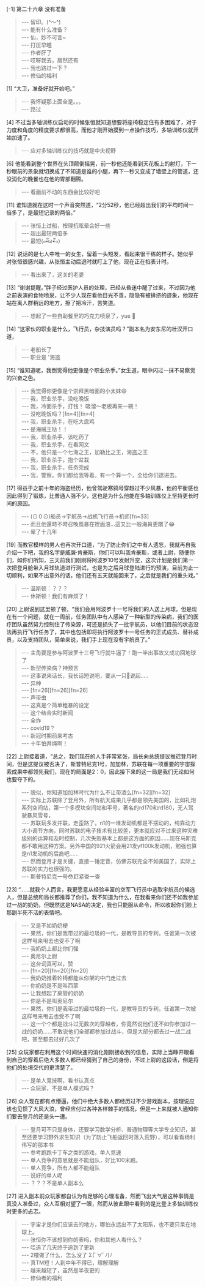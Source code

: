 
[-1] 第二十六章 没有准备
>--- 留印。(^～^)<br>
>--- 能有什么准备？<br>
>--- 仙，妙不可言~<br>
>--- 打压早睡<br>
>--- 作者肝了<br>
>--- 哎呀我去，居然还有<br>
>--- 我也路过一下？<br>
>--- 修仙的福利<br>

[1] “大卫，准备好就开始吧。”
>--- 我怀疑那上面全是。。。<br>
>--- 路过<br>

[4] 不过当多轴训练仪启动的时候张恒就知道想要将座椅稳定住有多困难了，对于力度和角度的精度要求都很高，而他才刚开始摸到一点操作技巧，多轴训练仪就开始加速了。
>--- 应对多轴训练仪的技巧就是中央视野<br>

[6] 他能看到整个世界在头顶颠倒摇晃，前一秒他还能看到天花板上的射灯，下一秒眼前的景象就切换成了不知道是谁的小腿，再下一秒又变成了墙壁上的管道，还没消化的晚餐也在他的胃部翻腾。
>--- 看面前不动的东西会比较好吧<br>

[11] 谁知道就在这时一个声音突然道，“2分52秒，他已经超出我们的平均时间一倍多了，是最短记录的两倍。”
>--- 张恒上过船，按理抗眩晕会好一些<br>
>--- 超出最短两倍多<br>
>--- 最短(๑•ั็ω•็ั๑)<br>

[12] 说话的是七人中唯一的女生，留着一头短发，看起来很干练的样子。她似乎对张恒很感兴趣，从张恒主动后退时就盯上了他，现在正在掐表计时。
>--- 看出来了，这关的老婆<br>

[13] “谢谢提醒。”胖子经过医护人员的处理，已经从昏迷中醒了过来，不过因为他之前表演的食物喷泉，让不少人现在看他目光不善，隐隐有被排挤的迹象，他现在站在离人群稍远的地方，擦了把冷汗，苦笑道。
>--- 想起了一些自助餐里的巧克力喷泉了，yue 🤮<br>

[14] “这家伙的职业是什么，飞行员，杂技演员吗？”副本名为安东尼的壮汉开口道，
>--- 老船长了<br>
>--- 职业是 '海盗<br>

[15] “谁知道呢，我倒觉得他更像是个职业杀手。”女生道，眼中闪过一抹不易察觉的兴奋之色。
>--- 我觉得你更像是个崇拜黑暗面的小太妹😄<br>
>--- 我，职业杀手，没吃晚饭<br>
>--- 我，冷面杀手，打钱！
吸溜～老板再来一碗！<br>
>--- 没吃晚饭吗？[fn=4][fn=4]<br>
>--- 我，职业杀手，在吃大盘鸡<br>
>--- 是海贼王哒！！<br>
>--- 我，职业杀手，该吃药了<br>
>--- 我，职业杀手，在看网文<br>
>--- 不，他只是一个七海之王，加勒比之王，海盗之王<br>
>--- 我，职业杀手，抱个盆栽<br>
>--- 我，职业杀手，任务完成<br>
>--- 我，警察。你们都给我等着。有一个算一个，全给你们逮进去。<br>

[17] 得益于之前十年的海盗经历，他曾驾驶寒鸦号穿越过不少风暴，他的平衡感也因此得到了锻炼，比普通人强不少，这也是为什么他能在多轴训练仪上坚持更长时间的原因。
>--- (⊙０⊙)船员→宇航员→战机飞行员→机师[fn=33]<br>
>--- 而且他還時不時召喚風暴在裡面浪…這又比一般海員更鵰了😂<br>
>--- 晕了十几年<br>

[19] 而教官模样的男人也再次开口道，“为了防止你们之中有人遗忘，我就再自我介绍一下吧，我的名字是威廉·肯豪斯，你们可以叫我肯豪斯，或者上尉，随便你们，如你们所知，三天前我们刚刚将阿波罗10号发射升空，这次计划是我们第一次把登月舱带入月球轨道进行测试，也是为之后月球登陆进行的预演，目前为止一切顺利，如果不出意外的话，他们还有五天就能回来了，之后就是我们的重头戏。”
>--- 温斯顿：？？？<br>
>--- 休斯顿！我们有麻烦了！<br>

[20] 上尉说到这里顿了顿，“我们会用阿波罗十一号将我们的人送上月球，但是现在有一个问题，就在一周前，任务团队中有人感染了一种新型的传染病，我们的医疗团队虽然努力控制住了传染源，可还是损失了一批宇航员，以他们目前的状态没法再执行飞行任务了，其中也包括即将执行阿波罗十一号任务的正式成员、替补成员，以及支持团队，简单来说，我们手上现在没有宇航员了。”
>--- 主角要是参与阿波罗十三号飞行就牛逼了！跑一半出事故又成功回地球了<br>
>--- 新型传染病？神预言<br>
>--- 这事说来话长，我长话短说吧，要从一只🦇说起.....<br>
>--- 异种<br>
>--- [fn=26][fn=26][fn=26]<br>
>--- 声带虫<br>
>--- 这真是个简单粗暴的设定<br>
>--- 这个结合实时新闻<br>
>--- 全炸<br>
>--- covid19？<br>
>--- 新冠时期前来考古<br>
>--- 十年怕井绳啊！<br>

[22] 上尉接着道，“总之，我们现在的人手非常紧张，局长向总统提议推迟登月时间，但是这提议被否决了，斯普特尼克1号，加加林，苏联在每一项重要的宇宙探索成果中都领先我们，现在的局面是2：0，因此接下来的这一局是我们无论如何也要夺下的。
>--- 貌似，你知道加加林时代为什么不让带酒么[fn=32][fn=32]<br>
>--- 实际上苏联除了登月外，所有航天成果几乎都是领先美国的，比如礼炮系列空间站，第一个多模块空间站和平号，著名的rd170和rd180，无人驾驶暴风雪号，<br>
>--- 苏联玩多发并联，走歪路了，n1的一堆发动机都是不摆动的，纯靠动力大小调节方向，同时苏联的电子技术有比较差，更本就应对不过来这种灾难级别的运算和及时控制，几次失败基本上都是这方面的原因……现在马斯克都不敢用这种方案。另外中国的921火箭会用21发yf100k发动机，勉强也算是n1发动机的后裔吧……<br>
>--- 然而登月才是关键，直接一锤定音，仿佛苏联完全不如美国了，实际上苏联的实力也很强的。<br>
>--- 斯普特尼克一号😳赶紧查一查<br>

[23] “……就我个人而言，我更愿意从经验丰富的空军飞行员中选取宇航员的候选人，但是总统和局长都推荐了你们，我不知道为什么，在我看来你们还不如我参加过一战的奶奶，但既然这是NASA的决定，我也只能服从命令，所以收起你们脸上那副半死不活的表情吧。
>--- 又是不如奶奶梗<br>
>--- 果然，你们是我带过的最垃圾的一代，是教导员的专利，任谁第一次被这样甩来甩去也受不了啊<br>
>--- 我奶奶上都比你们强<br>
>--- 奥尼尔上尉<br>
>--- 这台词真可以，赞<br>
>--- [fn=20][fn=20][fn=20]<br>
>--- 我奶奶推着轮椅都能从你架的中门走过去<br>
>--- 你奶奶是不是叫西蒙<br>
>--- 让我想起了房管的奶奶<br>
>--- 你是不是叫奥尼尔<br>
>--- 果然，你们是我带过的最垃圾的一代，是教导员的专利，任谁第一次被这样甩来甩去也受不了啊<br>
>--- 这一个个都是战斗过无数次的穿越者，你竟然说他们还不如你参加过一战的奶奶……不敢说他们全部都参加过战斗，但是大部分都去过一战二战吧，甚至都去过好几次了<br>

[25] 众玩家都在利用这个时间快速的消化刚刚接收到的信息，实际上当睁开眼看到自己的穿着后绝大多数人都已经猜到了自己的身份，不过上尉的这段话，倒是将他们的处境交代的更清楚了。
>--- 是单人竞技啊，看书认真点<br>
>--- 众玩家，不是单人模式吗？<br>

[26] 众人现在都有点懵逼，他们中绝大多数人都经历过不少游戏副本，按理说应该也见惯了大风大浪，曾经应付过各种各样棘手的情况，但是一上来就被人通知你们要去登月的还是头一遭。
>--- 登月可不只是身体，还要学习数学分析、普通物理等大学专业知识，甚至还要学习野外求生知识（为了防止飞船返回时落入荒野），可以看看杨利伟写的那本书<br>
>--- 参考跑跑卡丁车之类的游戏，单人竞速<br>
>--- 单人竞争的意思就是不能组队，好比100米跑。<br>
>--- 单人竞争，所有人都不能组队<br>
>--- 说好的单人呢<br>
>--- ？？？不是单人副本么<br>

[27] 进入副本前众玩家都自认为有足够的心理准备，然而飞出大气层这种事情是真没人准备过，众人互相对望了一眼，然而从彼此眼中看到的是比登上多轴训练仪时更多的忐忑。
>--- 宇宙才是你们应该去的地方，哪怕永远出不了太阳系，也不要只呆在地球上。<br>
>--- 张恒你不该想到你的表吗，你和其他人看什么？<br>
>--- 哇追了几天终于追到了更新<br>
>--- 2楼做了什么，怎么没了 Σ(ﾟ∀ﾟﾉ)ﾉ<br>
>--- 真TM短！人到中年不得已，理解理解<br>
>--- 越来越短了，虽然是半夜更的<br>
>--- 修仙者的福利<br>
